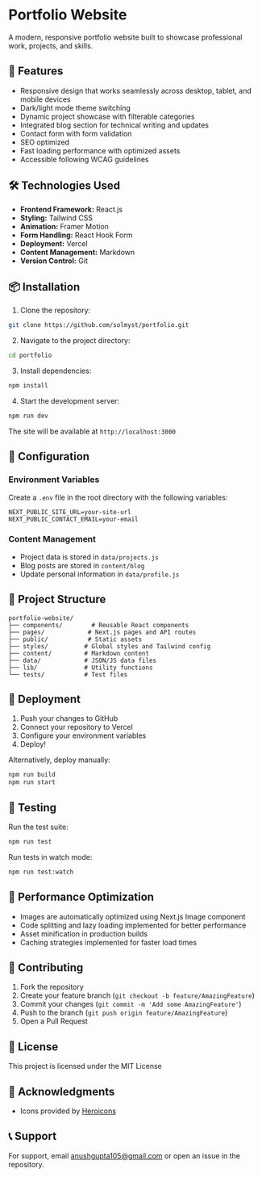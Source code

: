 # Portfolio Website

A modern, responsive portfolio website built to showcase professional work, projects, and skills.

## 🚀 Features

- Responsive design that works seamlessly across desktop, tablet, and mobile devices
- Dark/light mode theme switching
- Dynamic project showcase with filterable categories
- Integrated blog section for technical writing and updates
- Contact form with form validation
- SEO optimized
- Fast loading performance with optimized assets
- Accessible following WCAG guidelines

## 🛠️ Technologies Used

- **Frontend Framework:** React.js
- **Styling:** Tailwind CSS
- **Animation:** Framer Motion
- **Form Handling:** React Hook Form
- **Deployment:** Vercel
- **Content Management:** Markdown
- **Version Control:** Git

## 📦 Installation

1. Clone the repository:
```bash
git clone https://github.com/solmyst/portfolio.git
```

2. Navigate to the project directory:
```bash
cd portfolio
```

3. Install dependencies:
```bash
npm install
```

4. Start the development server:
```bash
npm run dev
```

The site will be available at `http://localhost:3000`

## 🔧 Configuration

### Environment Variables

Create a `.env` file in the root directory with the following variables:

```plaintext
NEXT_PUBLIC_SITE_URL=your-site-url
NEXT_PUBLIC_CONTACT_EMAIL=your-email
```

### Content Management

- Project data is stored in `data/projects.js`
- Blog posts are stored in `content/blog`
- Update personal information in `data/profile.js`

## 📝 Project Structure

```
portfolio-website/
├── components/        # Reusable React components
├── pages/            # Next.js pages and API routes
├── public/           # Static assets
├── styles/          # Global styles and Tailwind config
├── content/         # Markdown content
├── data/            # JSON/JS data files
├── lib/             # Utility functions
└── tests/           # Test files
```

## 🚀 Deployment

1. Push your changes to GitHub
2. Connect your repository to Vercel
3. Configure your environment variables
4. Deploy!

Alternatively, deploy manually:
```bash
npm run build
npm run start
```

## 🧪 Testing

Run the test suite:
```bash
npm run test
```

Run tests in watch mode:
```bash
npm run test:watch
```

## 📱 Performance Optimization

- Images are automatically optimized using Next.js Image component
- Code splitting and lazy loading implemented for better performance
- Asset minification in production builds
- Caching strategies implemented for faster load times

## 🤝 Contributing

1. Fork the repository
2. Create your feature branch (`git checkout -b feature/AmazingFeature`)
3. Commit your changes (`git commit -m 'Add some AmazingFeature'`)
4. Push to the branch (`git push origin feature/AmazingFeature`)
5. Open a Pull Request

## 📄 License

This project is licensed under the MIT License 
## 👏 Acknowledgments

- Icons provided by [Heroicons](https://heroicons.com)

## 📞 Support

For support, email anushgupta105@gmail.com or open an issue in the repository.
